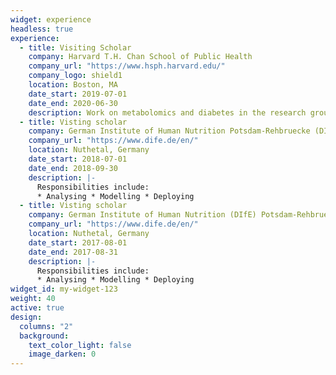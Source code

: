 ```yaml
---
widget: experience
headless: true
experience:
  - title: Visiting Scholar
    company: Harvard T.H. Chan School of Public Health
    company_url: "https://www.hsph.harvard.edu/"
    company_logo: shield1
    location: Boston, MA
    date_start: 2019-07-01
    date_end: 2020-06-30
    description: Work on metabolomics and diabetes in the research group led by Professor Frank B. Hu MD, PhD.
  - title: Visting scholar
    company: German Institute of Human Nutrition Potsdam-Rehbruecke (DIfE)
    company_url: "https://www.dife.de/en/"
    location: Nuthetal, Germany
    date_start: 2018-07-01
    date_end: 2018-09-30
    description: |-
      Responsibilities include:
      * Analysing * Modelling * Deploying
  - title: Visting scholar
    company: German Institute of Human Nutrition (DIfE) Potsdam-Rehbruecke(DIfE)
    company_url: "https://www.dife.de/en/"
    location: Nuthetal, Germany
    date_start: 2017-08-01
    date_end: 2017-08-31
    description: |-
      Responsibilities include:
      * Analysing * Modelling * Deploying
widget_id: my-widget-123
weight: 40
active: true
design:
  columns: "2"
  background:
    text_color_light: false
    image_darken: 0
---
```

